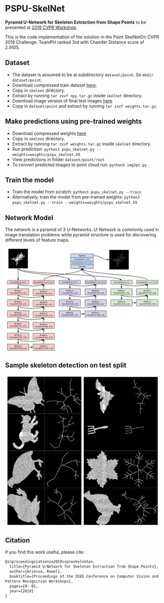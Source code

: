 # PSPU-SkelNet
**Pyramid U-Network for Skeleton Extraction from Shape Points** to be presented at [2019 CVPR Workshop](http://ubee.enseeiht.fr/skelneton/index.html).

This is the code implementation of the solution in the Point SkelNetOn CVPR 2019 Challenge. TeamPH ranked 3rd with Chamfer Distance score of 2.9105.

## Dataset
- The dataset is assumed to be at subdirectory `dataset/point`. So `mkdir dataset/point`.
- Download compressed train dataset [here](https://drive.google.com/file/d/1XbhSn7mQ-ziuOUi-1rq3vIIF1FNgsaQH/view?usp=sharing). 
- Copy in `skelnet` directory.
- Extract by running `tar zxvf npy.tar.gz` inside `skelnet` directory.
- Download image version of final test images [here](https://drive.google.com/file/d/1Q6NMO1nqHNHl-jF-O8GJbFuN9QQ3c0_R/view?usp=sharing)
- Copy in `dataset/point` and extract by running `tar zxvf weights.tar.gz`.

## Make predictions using pre-trained weights
- Download compressed weights [here](https://drive.google.com/file/d/1wF9UsTmjmxBb2El_CNpWoVn1R_zua2L0/view?usp=sharing)
- Copy in `skelnet` directory.
- Extract by running `tar zxvf weights.tar.gz` inside `skelnet` directory.
- Run prediction: `python3 pspu_skelnet.py --weights=weights/pspu_skelnet.h5`
- View predictions in folder `dataset/point/root`
- To convert predicted images to point cloud run: `python3 img2pt.py`

## Train the model
- Train the model from scratch: `python3 pspu_skelnet.py --train`
- Alternatively, train the model from pre-trained weights: `python3 pspu_skelnet.py --train --weights=weights/pspu_skelnet.h5`


## Network Model
The network is a pyramid of 3 U-Networks. U-Network is commonly used in image translation problems while pyramid structure is used for discovering different levels of feature maps.

![PSPU-SkelNet](images/pspunet.png)

## Sample skeleton detection on test split
![Sample Prediction](images/test_imgs.png)

## Citation
If you find this work useful, please cite:

```
@inproceedings{atienza2019cvprwskelneton,
  title={Pyramid U-Network for Skeleton Extraction from Shape Points},
  author={Atienza, Rowel},
  booktitle={Proceedings of the IEEE Conference on Computer Vision and Pattern Recognition Workshops},
  pages={0--0},
  year={2019}
}
```
